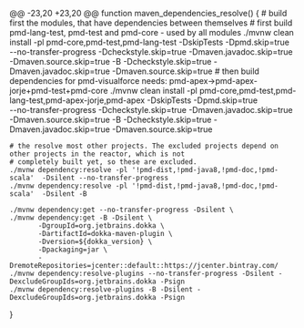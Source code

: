 @@ -23,20 +23,20 @@ function maven_dependencies_resolve() {
    # build first the modules, that have dependencies between themselves
    # first build pmd-lang-test, pmd-test and pmd-core - used by all modules
    ./mvnw clean install -pl pmd-core,pmd-test,pmd-lang-test -DskipTests -Dpmd.skip=true \
           --no-transfer-progress -Dcheckstyle.skip=true -Dmaven.javadoc.skip=true -Dmaven.source.skip=true
           -B -Dcheckstyle.skip=true -Dmaven.javadoc.skip=true -Dmaven.source.skip=true
    # then build dependencies for pmd-visualforce needs: pmd-apex->pmd-apex-jorje+pmd-test+pmd-core
    ./mvnw clean install -pl pmd-core,pmd-test,pmd-lang-test,pmd-apex-jorje,pmd-apex -DskipTests -Dpmd.skip=true \
           --no-transfer-progress -Dcheckstyle.skip=true -Dmaven.javadoc.skip=true -Dmaven.source.skip=true
           -B -Dcheckstyle.skip=true -Dmaven.javadoc.skip=true -Dmaven.source.skip=true

    # the resolve most other projects. The excluded projects depend on other projects in the reactor, which is not
    # completely built yet, so these are excluded.
    ./mvnw dependency:resolve -pl '!pmd-dist,!pmd-java8,!pmd-doc,!pmd-scala'  -Dsilent --no-transfer-progress
    ./mvnw dependency:resolve -pl '!pmd-dist,!pmd-java8,!pmd-doc,!pmd-scala'  -Dsilent -B

    ./mvnw dependency:get --no-transfer-progress -Dsilent \
    ./mvnw dependency:get -B -Dsilent \
           -DgroupId=org.jetbrains.dokka \
           -DartifactId=dokka-maven-plugin \
           -Dversion=${dokka_version} \
           -Dpackaging=jar \
           -DremoteRepositories=jcenter::default::https://jcenter.bintray.com/
    ./mvnw dependency:resolve-plugins --no-transfer-progress -Dsilent -DexcludeGroupIds=org.jetbrains.dokka -Psign
    ./mvnw dependency:resolve-plugins -B -Dsilent -DexcludeGroupIds=org.jetbrains.dokka -Psign
}
